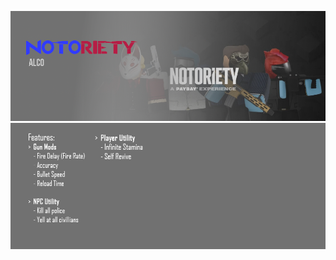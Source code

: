 [![Header](/Assets/Header.png)](https://v3rm.net/threads/script-notoriety-gui.15497/)
[![Features](/Assets/Features.png)](https://github.com/brickmane-scripts/Notoriety/blob/main/README.md)

